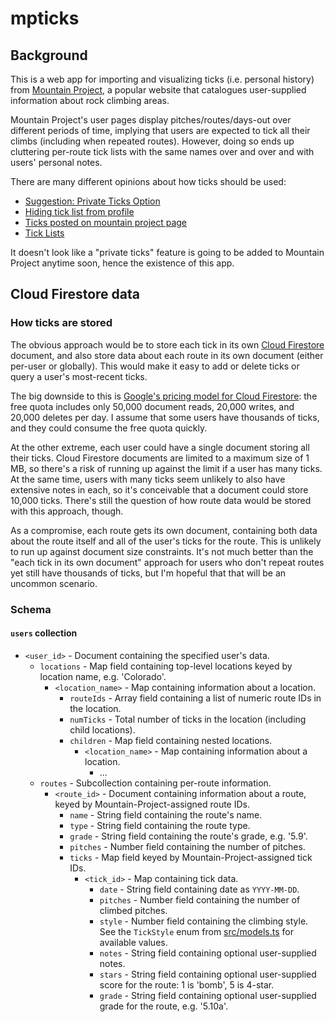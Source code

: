 # mpticks

## Background

This is a web app for importing and visualizing ticks (i.e. personal history)
from [Mountain Project], a popular website that catalogues user-supplied
information about rock climbing areas.

Mountain Project's user pages display pitches/routes/days-out over different
periods of time, implying that users are expected to tick all their climbs
(including when repeated routes). However, doing so ends up cluttering per-route
tick lists with the same names over and over and with users' personal notes.

There are many different opinions about how ticks should be used:

*   [Suggestion: Private Ticks Option]
*   [Hiding tick list from profile]
*   [Ticks posted on mountain project page]
*   [Tick Lists]

It doesn't look like a "private ticks" feature is going to be added to Mountain
Project anytime soon, hence the existence of this app.

[Mountain Project]: https://www.mountainproject.com/
[Suggestion: Private Ticks Option]: https://www.mountainproject.com/forum/topic/111808954/suggestion-private-ticks-option
[Hiding tick list from profile]: https://www.mountainproject.com/forum/topic/113634433/hiding-tick-list-from-profile
[Ticks posted on mountain project page]: https://www.mountainproject.com/forum/topic/107421753/ticks-posted-on-mountain-project-page
[Tick Lists]: https://www.mountainproject.com/forum/topic/106511221/tick-lists

## Cloud Firestore data

### How ticks are stored

The obvious approach would be to store each tick in its own [Cloud Firestore]
document, and also store data about each route in its own document (either
per-user or globally). This would make it easy to add or delete ticks or query a
user's most-recent ticks.

The big downside to this is [Google's pricing model for Cloud Firestore]: the
free quota includes only 50,000 document reads, 20,000 writes, and 20,000
deletes per day. I assume that some users have thousands of ticks, and they
could consume the free quota quickly.

At the other extreme, each user could have a single document storing all their
ticks. Cloud Firestore documents are limited to a maximum size of 1 MB, so
there's a risk of running up against the limit if a user has many ticks. At the
same time, users with many ticks seem unlikely to also have extensive notes in
each, so it's conceivable that a document could store 10,000 ticks. There's
still the question of how route data would be stored with this approach, though.

As a compromise, each route gets its own document, containing both data about
the route itself and all of the user's ticks for the route. This is unlikely to
run up against document size constraints. It's not much better than the "each
tick in its own document" approach for users who don't repeat routes yet still
have thousands of ticks, but I'm hopeful that that will be an uncommon scenario.

[Cloud Firestore]: https://firebase.google.com/docs/firestore
[Google's pricing model for Cloud Firestore]: https://firebase.google.com/docs/firestore/quotas

### Schema

#### `users` collection

*   `<user_id>` - Document containing the specified user's data.
    *   `locations` - Map field containing top-level locations keyed by location
        name, e.g. 'Colorado'.
        *   `<location_name>` - Map containing information about a location.
            *   `routeIds` - Array field containing a list of numeric route IDs
                in the location.
            *   `numTicks` - Total number of ticks in the location (including
                child locations).
            *   `children` - Map field containing nested locations.
                *   `<location_name>` - Map containing information about a
                    location.
                    *   ...
    *   `routes` - Subcollection containing per-route information.
        *   `<route_id>` - Document containing information about a route, keyed
            by Mountain-Project-assigned route IDs.
            *   `name` - String field containing the route's name.
            *   `type` - String field containing the route type.
            *   `grade` - String field containing the route's grade, e.g. '5.9'.
            *   `pitches` - Number field containing the number of pitches.
            *   `ticks` - Map field keyed by Mountain-Project-assigned tick IDs.
                *   `<tick_id>` - Map containing tick data.
                    *   `date` - String field containing date as `YYYY-MM-DD`.
                    *   `pitches` - Number field containing the number of
                        climbed pitches.
                    *   `style` - Number field containing the climbing style.
                        See the `TickStyle` enum from
                        [src/models.ts](./src/models.ts) for available values.
                    *   `notes` - String field containing optional user-supplied
                        notes.
                    *   `stars` - String field containing optional user-supplied
                        score for the route: 1 is 'bomb', 5 is 4-star.
                    *   `grade` - String field containing optional user-supplied
                        grade for the route, e.g. '5.10a'.
